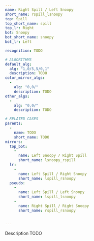 ```yaml
---
name: Right Spill / Left Snoopy
short_name: rspill_lsnoopy
top: Spill
top_short_name: spill
top_lr: Right
bot: Snoopy
bot_short_name: snoopy
bot_lr: Left

recognition: TODO

# ALGORITHMS
default_alg:
  alg: "1,0/5,5/0,1"
  description: TODO
color_mirror_algs:
  -
    alg: "0,0/"
    description: TODO
other_algs:
  -
    alg: "0,0/"
    description: TODO

# RELATED CASES
parents:
  -
    name: TODO
    short_name: TODO
mirrors:
  top_bot:
    -
      name: Left Snoopy / Right Spill
      short_name: lsnoopy_rspill
  lr:
    -
      name: Left Spill / Right Snoopy
      short_name: lspill_rsnoopy
  pseudo:
    -
      name: Left Spill / Left Snoopy
      short_name: lspill_lsnoopy
    -
      name: Right Spill / Right Snoopy
      short_name: rspill_rsnoopy


---
```


Description TODO

